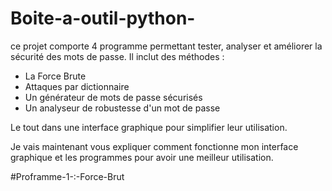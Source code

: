 # Boite-a-outil-python-
ce projet comporte 4 programme permettant tester, analyser et améliorer la sécurité des mots de passe.
Il inclut des méthodes : 
- La Force Brute 
- Attaques par dictionnaire
- Un générateur de mots de passe sécurisés 
- Un analyseur de robustesse d'un mot de passe 
      
Le tout dans une interface graphique pour simplifier leur utilisation. 

Je vais maintenant vous expliquer comment fonctionne mon interface graphique et les programmes pour avoir une meilleur utilisation. 

#Proframme-1-:-Force-Brut
